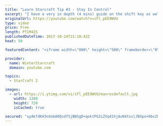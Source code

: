 ```yaml
---
title: "Learn Starcraft Tip #3 - Stay In Control"
excerpt: "I have a very in depth (4 mins) guide on the shift key as well here https://www.youtube.com/watch?v=7x9pHr544oY"
originalUrl: https://youtube.com/watch?v=iFl_pEE9WVU
type: video
price: Free
length: PT1M42S
publishedDateTime: 2017-10-24T21:18:42Z
heat: 50

featuredContent: "<iframe width=\"800\" height=\"500\" frameborder=\"0\" src=\"https://www.youtube.com/embed/iFl_pEE9WVU\" allow=\"accelerometer; autoplay; encrypted-media; gyroscope; picture-in-picture\" allowfullscreen></iframe>"

provider:
  name: WinterStarcraft
  domain: youtube.com

topics:
  - StarCraft 2

images:
  - url: https://i.ytimg.com/vi/iFl_pEE9WVU/maxresdefault.jpg
    width: 1280
    height: 720
    isCached: true

secured: "uyAkfdKH3nXobA0Qsdf5jBN5gD+qoktPG3iZVq41hjAvN4txslJBXpo+0bsZmdzKGwrSPbn/kBJYNNgGyWDi6OzGNCCyaHnG7hb9+KTQ7cvCDHKla76lg3o2N77FLRAzFQQXIDxSv5FWKrcYS0RyCJve1LvRkdHURfaCJHmPjaCtE+iTiCFf0PTJna/q00AkreLN0NLXxuiUxWAe32MpAApPJ9tp5XXneIjiqWjcD5Gr3EkEFpYViz53W2fFBJywlH1UprjlKVF8Df/WC3uVnzdUuZRUPdjeY0wlUBWsbXXB6SHwz0Ba+qRo0wu0DSJEg08bq/OVQpYkrqnJBQTOMRiE9Gb6jQ1h+IyjrfEVXZtxii9N3tNiOP+xU1W116IAZIwAWUvreJpK+YgDjeUPvtQWdwOy3T+JxTutMvcTIYI=;wUZWBZ7UX2orzH4LeKYdUw=="
---
```


